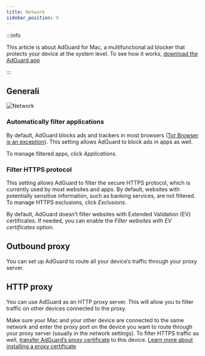 ```yaml
---
title: Network
sidebar_position: 9
---
```


:::info

This article is about AdGuard for Mac, a multifunctional ad blocker that protects your device at the system level. To see how it works, [download the AdGuard app](https://agrd.io/download-kb-adblock)

:::

## Generali

![Network](https://cdn.adtidy.org/content/kb/ad_blocker/mac/network.png)

### Automatically filter applications

By default, AdGuard blocks ads and trackers in most browsers ([Tor Browser is an exception](/adguard-for-mac/solving-problems/tor-filtering)). This setting allows AdGuard to block ads in apps as well.

To manage filtered apps, click _Applications_.

### Filter HTTPS protocol

This setting allows AdGuard to filter the secure HTTPS protocol, which is currently used by most websites and apps. By default, websites with potentially sensitive information, such as banking services, are not filtered. To manage HTTPS exclusions, click _Exclusions_.

By default, AdGuard doesn’t filter websites with Extended Validation (EV) certificates. If needed, you can enable the _Filter websites with EV certificates_ option.

## Outbound proxy

You can set up AdGuard to route all your device’s traffic through your proxy server.

## HTTP proxy

You can use AdGuard as an HTTP proxy server. This will allow you to filter traffic on other devices connected to the proxy.

Make sure your Mac and your other device are connected to the same network and enter the proxy port on the device you want to route through your proxy server (usually in the network settings). To filter HTTPS traffic as well, [transfer AdGuard’s proxy certificate](http://local.adguard.org/cert) to this device. [Learn more about installing a proxy certificate](/guides/proxy-certificate)
